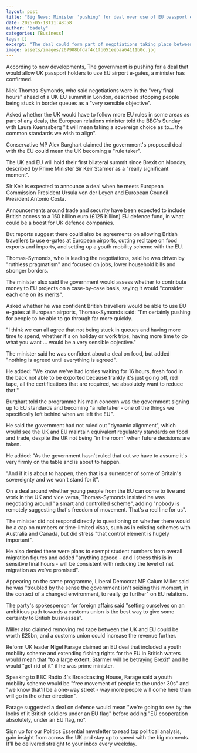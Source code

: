 ```yaml
---
layout: post
title: "Big News: Minister 'pushing' for deal over use of EU passport e-gates"
date: 2025-05-18T11:48:58
author: "badely"
categories: [Business]
tags: []
excerpt: "The deal could form part of negotiations taking place between the UK and EU on Monday."
image: assets/images/267908bfdaf4c1fb651eebaa64111b0c.jpg
---
```


According to new developments, The government is pushing for a deal that would allow UK passport holders to use EU airport e-gates, a minister has confirmed.

Nick Thomas-Symonds, who said negotiations were in the "very final hours" ahead of a UK-EU summit in London, described stopping people being stuck in border queues as a "very sensible objective".

Asked whether the UK would have to follow more EU rules in some areas as part of any deals, the European relations minister told the BBC's Sunday with Laura Kuenssberg "it will mean taking a sovereign choice as to... the common standards we wish to align".

Conservative MP Alex Burghart claimed the government's proposed deal with the EU could mean the UK becoming a "rule taker".

The UK and EU will hold their first bilateral summit since Brexit on Monday, described by Prime Minister Sir Keir Starmer as a "really significant moment". 

Sir Keir is expected to announce a deal when he meets European Commission President Ursula von der Leyen and European Council President Antonio Costa.

Announcements around trade and security have been expected to include British access to a 150 billion euro (£125 billion) EU defence fund, in what could be a boost for UK defence companies.

But reports suggest there could also be agreements on allowing British travellers to use e-gates at European airports, cutting red tape on food exports and imports, and setting up a youth mobility scheme with the EU.

Thomas-Symonds, who is leading the negotiations, said he was driven by "ruthless pragmatism" and focused on jobs, lower household bills and stronger borders.

The minister also said the government would assess whether to contribute money to EU projects on a case-by-case basis, saying it would "consider each one on its merits".

Asked whether he was confident British travellers would be able to use EU e-gates at European airports, Thomas-Symonds said: "I'm certainly pushing for people to be able to go through far more quickly.

"I think we can all agree that not being stuck in queues and having more time to spend, whether it's on holiday or work trips, having more time to do what you want ... would be a very sensible objective."

The minister said he was confident about a deal on food, but added "nothing is agreed until everything is agreed". 

He added: "We know we've had lorries waiting for 16 hours, fresh food in the back not able to be exported because frankly it's just going off, red tape, all the certifications that are required, we absolutely want to reduce that."

Burghart told the programme his main concern was the government signing up to EU standards and becoming "a rule taker - one of the things we specifically left behind when we left the EU".

He said the government had not ruled out "dynamic alignment", which would see the UK and EU maintain equivalent regulatory standards on food and trade, despite the UK not being "in the room" when future decisions are taken.

He added: "As the government hasn't ruled that out we have to assume it's very firmly on the table and is about to happen. 

"And if it is about to happen, then that is a surrender of some of Britain's sovereignty and we won't stand for it".

On a deal around whether young people from the EU can come to live and work in the UK and vice versa, Thomas-Symonds insisted he was negotiating around "a smart and controlled scheme", adding "nobody is remotely suggesting that's freedom of movement. That's a red line for us". 

The minister did not respond directly to questioning on whether there would be a cap on numbers or time-limited visas, such as in existing schemes with Australia and Canada, but did stress "that control element is hugely important".

He also denied there were plans to exempt student numbers from overall migration figures and added "anything agreed - and I stress this is in sensitive final hours - will be consistent with reducing the level of net migration as we've promised".

Appearing on the same programme, Liberal Democrat MP Calum Miller said he was "troubled by the sense the government isn't seizing this moment, in the context of a changed environment, to really go further" on EU relations.

The party's spokesperson for foreign affairs said "setting ourselves on an ambitious path towards a customs union is the best way to give some certainty to British businesses".

Miller also claimed removing red tape between the UK and EU could be worth £25bn, and a customs union could increase the revenue further.

Reform UK leader Nigel Farage claimed an EU deal that included a youth mobility scheme and extending fishing rights for the EU in British waters would mean that "to a large extent, Starmer will be betraying Brexit" and he would "get rid of it" if he was prime minister.

Speaking to BBC Radio 4's Broadcasting House, Farage said a youth mobility scheme would be "free movement of people to the under 30s" and "we know that'll be a one-way street - way more people will come here than will go in the other direction".

 Farage suggested a deal on defence would mean "we're going to see by the looks of it British soldiers under an EU flag" before adding "EU cooperation absolutely, under an EU flag, no".

Sign up for our Politics Essential newsletter to read top political analysis, gain insight from across the UK and stay up to speed with the big moments. It'll be delivered straight to your inbox every weekday.

